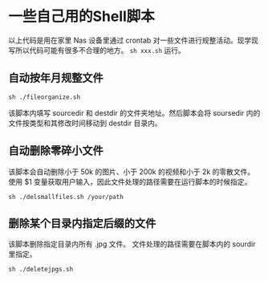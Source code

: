 # 一些自己用的Shell脚本
以上代码是用在家里 Nas 设备里通过 crontab 对一些文件进行规整活动。现学现写所以代码可能有很多不合理的地方。
`sh xxx.sh` 运行。
## 自动按年月规整文件
```shell
sh ./fileorganize.sh
```
该脚本内填写 sourcedir 和 destdir 的文件夹地址。然后脚本会将 soursedir 内的文件按类型和其修改时间移动到 destdir 目录内。
## 自动删除零碎小文件
该脚本会自动删除小于 50k 的图片、小于 200k 的视频和小于 2k 的零散文件。
使用 $1 变量获取用户输入，因此文件处理的路径需要在运行脚本的时候指定。
```shell
sh ./delsmallfiles.sh /your/path
```
## 删除某个目录内指定后缀的文件
该脚本删除指定目录内所有 .jpg 文件。
文件处理的路径需要在脚本内的 sourdir 里指定。
```shell
sh ./deletejpgs.sh
````
